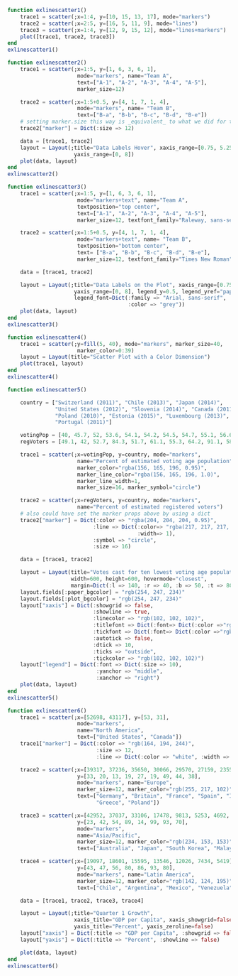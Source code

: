 ```julia
function exlinescatter1()
    trace1 = scatter(;x=1:4, y=[10, 15, 13, 17], mode="markers")
    trace2 = scatter(;x=2:5, y=[16, 5, 11, 9], mode="lines")
    trace3 = scatter(;x=1:4, y=[12, 9, 15, 12], mode="lines+markers")
    plot([trace1, trace2, trace3])
end
exlinescatter1()
```


<div id="1abb886f-93df-4637-abf6-8e5219f5e5f5"></div>

<script>
   thediv = document.getElementById('1abb886f-93df-4637-abf6-8e5219f5e5f5');
var data = [{"type":"scatter","y":[10,15,13,17],"x":[1,2,3,4],"mode":"markers"},{"type":"scatter","y":[16,5,11,9],"x":[2,3,4,5],"mode":"lines"},{"type":"scatter","y":[12,9,15,12],"x":[1,2,3,4],"mode":"lines+markers"}]
var layout = {"margin":{"r":50,"l":50,"b":50,"t":60}}

Plotly.plot(thediv, data,  layout, {showLink: false});

 </script>



```julia
function exlinescatter2()
    trace1 = scatter(;x=1:5, y=[1, 6, 3, 6, 1],
                      mode="markers", name="Team A",
                      text=["A-1", "A-2", "A-3", "A-4", "A-5"],
                      marker_size=12)

    trace2 = scatter(;x=1:5+0.5, y=[4, 1, 7, 1, 4],
                      mode="markers", name= "Team B",
                      text=["B-a", "B-b", "B-c", "B-d", "B-e"])
    # setting marker.size this way is _equivalent_ to what we did for trace1
    trace2["marker"] = Dict(:size => 12)

    data = [trace1, trace2]
    layout = Layout(;title="Data Labels Hover", xaxis_range=[0.75, 5.25],
                     yaxis_range=[0, 8])
    plot(data, layout)
end
exlinescatter2()
```


<div id="947282f0-d88a-4c54-8180-490fc072945f"></div>

<script>
   thediv = document.getElementById('947282f0-d88a-4c54-8180-490fc072945f');
var data = [{"type":"scatter","y":[1,6,3,6,1],"text":["A-1","A-2","A-3","A-4","A-5"],"name":"Team A","x":[1,2,3,4,5],"mode":"markers","marker":{"size":12}},{"type":"scatter","y":[4,1,7,1,4],"text":["B-a","B-b","B-c","B-d","B-e"],"name":"Team B","x":[1.0,2.0,3.0,4.0,5.0],"mode":"markers","marker":{"size":12}}]
var layout = {"yaxis":{"range":[0,8]},"xaxis":{"range":[0.75,5.25]},"title":"Data Labels Hover","margin":{"r":50,"l":50,"b":50,"t":60}}

Plotly.plot(thediv, data,  layout, {showLink: false});

 </script>



```julia
function exlinescatter3()
    trace1 = scatter(;x=1:5, y=[1, 6, 3, 6, 1],
                      mode="markers+text", name="Team A",
                      textposition="top center",
                      text=["A-1", "A-2", "A-3", "A-4", "A-5"],
                      marker_size=12, textfont_family="Raleway, sans-serif")

    trace2 = scatter(;x=1:5+0.5, y=[4, 1, 7, 1, 4],
                      mode="markers+text", name= "Team B",
                      textposition="bottom center",
                      text= ["B-a", "B-b", "B-c", "B-d", "B-e"],
                      marker_size=12, textfont_family="Times New Roman")

    data = [trace1, trace2]

    layout = Layout(;title="Data Labels on the Plot", xaxis_range=[0.75, 5.25],
                     yaxis_range=[0, 8], legend_y=0.5, legend_yref="paper",
                     legend_font=Dict(:family => "Arial, sans-serif", :size => 20,
                                      :color => "grey"))
    plot(data, layout)
end
exlinescatter3()
```


<div id="624d2a5a-473a-4b70-bba5-f155b095fb9f"></div>

<script>
   thediv = document.getElementById('624d2a5a-473a-4b70-bba5-f155b095fb9f');
var data = [{"type":"scatter","y":[1,6,3,6,1],"text":["A-1","A-2","A-3","A-4","A-5"],"textfont":{"family":"Raleway, sans-serif"},"name":"Team A","x":[1,2,3,4,5],"textposition":"top center","mode":"markers+text","marker":{"size":12}},{"type":"scatter","y":[4,1,7,1,4],"text":["B-a","B-b","B-c","B-d","B-e"],"textfont":{"family":"Times New Roman"},"name":"Team B","x":[1.0,2.0,3.0,4.0,5.0],"textposition":"bottom center","mode":"markers+text","marker":{"size":12}}]
var layout = {"yaxis":{"range":[0,8]},"legend":{"y":0.5,"font":{"size":20,"color":"grey","family":"Arial, sans-serif"},"yref":"paper"},"xaxis":{"range":[0.75,5.25]},"title":"Data Labels on the Plot","margin":{"r":50,"l":50,"b":50,"t":60}}

Plotly.plot(thediv, data,  layout, {showLink: false});

 </script>



```julia
function exlinescatter4()
    trace1 = scatter(;y=fill(5, 40), mode="markers", marker_size=40,
                      marker_color=0:39)
    layout = Layout(title="Scatter Plot with a Color Dimension")
    plot(trace1, layout)
end
exlinescatter4()
```


<div id="ec422d7f-d3f8-4c69-95ac-f314a1fd5a2e"></div>

<script>
   thediv = document.getElementById('ec422d7f-d3f8-4c69-95ac-f314a1fd5a2e');
var data = [{"type":"scatter","y":[5,5,5,5,5,5,5,5,5,5,5,5,5,5,5,5,5,5,5,5,5,5,5,5,5,5,5,5,5,5,5,5,5,5,5,5,5,5,5,5],"mode":"markers","marker":{"size":40,"color":[0,1,2,3,4,5,6,7,8,9,10,11,12,13,14,15,16,17,18,19,20,21,22,23,24,25,26,27,28,29,30,31,32,33,34,35,36,37,38,39]}}]
var layout = {"title":"Scatter Plot with a Color Dimension","margin":{"r":50,"l":50,"b":50,"t":60}}

Plotly.plot(thediv, data,  layout, {showLink: false});

 </script>



```julia
function exlinescatter5()

    country = ["Switzerland (2011)", "Chile (2013)", "Japan (2014)",
               "United States (2012)", "Slovenia (2014)", "Canada (2011)",
               "Poland (2010)", "Estonia (2015)", "Luxembourg (2013)",
               "Portugal (2011)"]

    votingPop = [40, 45.7, 52, 53.6, 54.1, 54.2, 54.5, 54.7, 55.1, 56.6]
    regVoters = [49.1, 42, 52.7, 84.3, 51.7, 61.1, 55.3, 64.2, 91.1, 58.9]

    trace1 = scatter(;x=votingPop, y=country, mode="markers",
                      name="Percent of estimated voting age population",
                      marker_color="rgba(156, 165, 196, 0.95)",
                      marker_line_color="rgba(156, 165, 196, 1.0)",
                      marker_line_width=1,
                      marker_size=16, marker_symbol="circle")

    trace2 = scatter(;x=regVoters, y=country, mode="markers",
                      name="Percent of estimated registered voters")
    # also could have set the marker props above by using a dict
    trace2["marker"] = Dict(:color => "rgba(204, 204, 204, 0.95)",
                           :line => Dict(:color=> "rgba(217, 217, 217, 1.0)",
                                         :width=> 1),
                           :symbol => "circle",
                           :size => 16)

    data = [trace1, trace2]

    layout = Layout(title="Votes cast for ten lowest voting age population in OECD countries",
                    width=600, height=600, hovermode="closest",
                    margin=Dict(:l => 140, :r => 40, :b => 50, :t => 80))
    layout.fields[:paper_bgcolor] = "rgb(254, 247, 234)"
    layout.fields[:plot_bgcolor] = "rgb(254, 247, 234)"
    layout["xaxis"] = Dict(:showgrid => false,
                           :showline => true,
                           :linecolor => "rgb(102, 102, 102)",
                           :titlefont => Dict(:font=> Dict(:color =>"rgb(204, 204, 204)")),
                           :tickfont => Dict(:font=> Dict(:color =>"rgb(102, 102, 102)")),
                           :autotick => false,
                           :dtick => 10,
                           :ticks => "outside",
                           :tickcolor => "rgb(102, 102, 102)")
    layout["legend"] = Dict(:font => Dict(:size => 10),
                            :yanchor => "middle",
                            :xanchor => "right")
    plot(data, layout)
end
exlinescatter5()
```


<div id="0a9cb56d-27ec-40e8-a438-1dc28f8d8b51"></div>

<script>
   thediv = document.getElementById('0a9cb56d-27ec-40e8-a438-1dc28f8d8b51');
var data = [{"type":"scatter","y":["Switzerland (2011)","Chile (2013)","Japan (2014)","United States (2012)","Slovenia (2014)","Canada (2011)","Poland (2010)","Estonia (2015)","Luxembourg (2013)","Portugal (2011)"],"name":"Percent of estimated voting age population","x":[40.0,45.7,52.0,53.6,54.1,54.2,54.5,54.7,55.1,56.6],"mode":"markers","marker":{"symbol":"circle","line":{"width":1,"color":"rgba(156, 165, 196, 1.0)"},"size":16,"color":"rgba(156, 165, 196, 0.95)"}},{"type":"scatter","y":["Switzerland (2011)","Chile (2013)","Japan (2014)","United States (2012)","Slovenia (2014)","Canada (2011)","Poland (2010)","Estonia (2015)","Luxembourg (2013)","Portugal (2011)"],"name":"Percent of estimated registered voters","x":[49.1,42.0,52.7,84.3,51.7,61.1,55.3,64.2,91.1,58.9],"mode":"markers","marker":{"symbol":"circle","line":{"width":1,"color":"rgba(217, 217, 217, 1.0)"},"size":16,"color":"rgba(204, 204, 204, 0.95)"}}]
var layout = {"width":600,"hovermode":"closest","plot_bgcolor":"rgb(254, 247, 234)","legend":{"font":{"size":10},"xanchor":"right","yanchor":"middle"},"xaxis":{"linecolor":"rgb(102, 102, 102)","showline":true,"titlefont":{"font":{"color":"rgb(204, 204, 204)"}},"tickcolor":"rgb(102, 102, 102)","showgrid":false,"tickfont":{"font":{"color":"rgb(102, 102, 102)"}},"dtick":10,"ticks":"outside","autotick":false},"paper_bgcolor":"rgb(254, 247, 234)","title":"Votes cast for ten lowest voting age population in OECD countries","margin":{"r":40,"l":140,"b":50,"t":80},"height":600}

Plotly.plot(thediv, data,  layout, {showLink: false});

 </script>



```julia
function exlinescatter6()
    trace1 = scatter(;x=[52698, 43117], y=[53, 31],
                      mode="markers",
                      name="North America",
                      text=["United States", "Canada"])
    trace1["marker"] = Dict(:color => "rgb(164, 194, 244)",
                            :size => 12,
                            :line => Dict(:color => "white", :width => 0.5))

    trace2 = scatter(;x=[39317, 37236, 35650, 30066, 29570, 27159, 23557, 21046, 18007],
                      y=[33, 20, 13, 19, 27, 19, 49, 44, 38],
                      mode="markers", name="Europe",
                      marker_size=12, marker_color="rgb(255, 217, 102)",
                      text=["Germany", "Britain", "France", "Spain", "Italy", "Czech Rep.",
                            "Greece", "Poland"])

    trace3 = scatter(;x=[42952, 37037, 33106, 17478, 9813, 5253, 4692, 3899],
                      y=[23, 42, 54, 89, 14, 99, 93, 70],
                      mode="markers",
                      name="Asia/Pacific",
                      marker_size=12, marker_color="rgb(234, 153, 153)",
                      text=["Australia", "Japan", "South Korea", "Malaysia", "China", "Indonesia", "Philippines", "India"])

    trace4 = scatter(;x=[19097, 18601, 15595, 13546, 12026, 7434, 5419],
                      y=[43, 47, 56, 80, 86, 93, 80],
                      mode="markers", name="Latin America",
                      marker_size=12, marker_color="rgb(142, 124, 195)",
                      text=["Chile", "Argentina", "Mexico", "Venezuela", "Venezuela", "El Salvador", "Bolivia"])

    data = [trace1, trace2, trace3, trace4]

    layout = Layout(;title="Quarter 1 Growth",
                     xaxis_title="GDP per Capita", xaxis_showgrid=false, xaxis_zeroline=false,
                     yaxis_title="Percent", yaxis_zeroline=false)
    layout["xaxis"] = Dict(:title => "GDP per Capita", :showgrid => false, :zeroline => false)
    layout["yaxis"] = Dict(:title => "Percent", :showline => false)

    plot(data, layout)
end
exlinescatter6()
```


<div id="1072e36e-9723-4637-ad45-859d22c8353c"></div>

<script>
   thediv = document.getElementById('1072e36e-9723-4637-ad45-859d22c8353c');
var data = [{"type":"scatter","y":[53,31],"text":["United States","Canada"],"name":"North America","x":[52698,43117],"mode":"markers","marker":{"line":{"width":0.5,"color":"white"},"size":12,"color":"rgb(164, 194, 244)"}},{"type":"scatter","y":[33,20,13,19,27,19,49,44,38],"text":["Germany","Britain","France","Spain","Italy","Czech Rep.","Greece","Poland"],"name":"Europe","x":[39317,37236,35650,30066,29570,27159,23557,21046,18007],"mode":"markers","marker":{"size":12,"color":"rgb(255, 217, 102)"}},{"type":"scatter","y":[23,42,54,89,14,99,93,70],"text":["Australia","Japan","South Korea","Malaysia","China","Indonesia","Philippines","India"],"name":"Asia/Pacific","x":[42952,37037,33106,17478,9813,5253,4692,3899],"mode":"markers","marker":{"size":12,"color":"rgb(234, 153, 153)"}},{"type":"scatter","y":[43,47,56,80,86,93,80],"text":["Chile","Argentina","Mexico","Venezuela","Venezuela","El Salvador","Bolivia"],"name":"Latin America","x":[19097,18601,15595,13546,12026,7434,5419],"mode":"markers","marker":{"size":12,"color":"rgb(142, 124, 195)"}}]
var layout = {"yaxis":{"showline":false,"title":"Percent"},"xaxis":{"title":"GDP per Capita","showgrid":false,"zeroline":false},"title":"Quarter 1 Growth","margin":{"r":50,"l":50,"b":50,"t":60}}

Plotly.plot(thediv, data,  layout, {showLink: false});

 </script>




